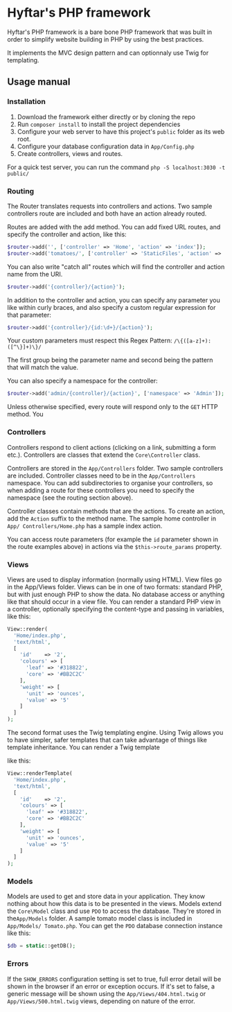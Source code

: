 # Hyftar's PHP framework

Hyftar's PHP framework is a bare bone PHP framework that was built in order to
simplify website building in PHP by using the best practices.

It implements the MVC design pattern and can optionnaly use Twig for
templating.

## Usage manual

### Installation

1.  Download the framework either directly or by cloning the repo
2.  Run `composer install` to install the project dependencies
3.  Configure your web server to have this project's `public` folder as
    its web root.
4.  Configure your database configuration data in `App/Config.php`
5.  Create controllers, views and routes.

For a quick test server, you can run the command `php -S localhost:3030 -t public/`

### Routing

The Router translates requests into controllers and actions.
Two sample controllers route are included and both have an action already
routed.

Routes are added with the add method. You can add fixed URL routes, and specify
the controller and action, like this:

```php
$router->add('', ['controller' => 'Home', 'action' => 'index']);
$router->add('tomatoes/', ['controller' => 'StaticFiles', 'action' => 'tomatoes']);
```

You can also write "catch all" routes which will find the controller and
action name from the URI.

```php
$router->add('{controller}/{action}');
```

In addition to the controller and action, you can specify any parameter you
like within curly braces, and also specify a custom regular expression for that
parameter:

```php
$router->add('{controller}/{id:\d+}/{action}');
```

Your custom parameters must respect this Regex Pattern:
`/\{([a-z]+):([^\}]+)\}/`

The first group being the parameter name and second being the pattern that
will match the value.

You can also specify a namespace for the controller:

```php
$router->add('admin/{controller}/{action}', ['namespace' => 'Admin']);
```

Unless otherwise specified, every route will respond only to the `GET` HTTP
method. You

### Controllers

Controllers respond to client actions (clicking on a link, submitting a form
etc.). Controllers are classes that extend the `Core\Controller` class.

Controllers are stored in the `App/Controllers` folder. Two sample controllers
are included. Controller classes need to be in the `App/Controllers` namespace.
You can add subdirectories to organise your controllers, so when adding a route
for these controllers you need to specify the namespace (see the routing
section above).

Controller classes contain methods that are the actions. To create an action,
add the `Action` suffix to the method name. The sample home controller in `App/
Controllers/Home.php` has a sample index action.

You can access route parameters (for example the `id` parameter shown in the
route examples above) in actions via the `$this->route_params` property.

### Views

Views are used to display information (normally using HTML). View
files go in the App/Views folder. Views can be in one of two formats: standard
PHP, but with just enough PHP to show the data. No database access or anything
like that should occur in a view file. You can render a standard PHP view in a
controller, optionally specifying the content-type and passing in variables, 
like this:

```php
View::render(
  'Home/index.php',
  'text/html',
  [
    'id'    => '2',
    'colours' => [
      'leaf' => '#318822',
      'core' => '#BB2C2C'
    ],
    'weight' => [
      'unit' => 'ounces',
      'value' => '5'
    ]
  ]
);
```

The second format uses the Twig templating engine. Using Twig
allows you to have simpler, safer templates that can take advantage
of things like template inheritance. You can render a Twig template

like this:
```php
View::renderTemplate(
  'Home/index.php',
  'text/html',
  [
    'id'    => '2',
    'colours' => [
      'leaf' => '#318822',
      'core' => '#BB2C2C'
    ],
    'weight' => [
      'unit' => 'ounces',
      'value' => '5'
    ]
  ]
);
```



### Models

Models are used to get and store data in your application. They know nothing
about how this data is to be presented in the views. Models extend the
`Core\Model` class and use `PDO` to access the database. They're stored in
the`App/Models` folder. A sample tomato model class is included in `App/Models/
Tomato.php`. You can get the `PDO` database connection instance like this:

```php
$db = static::getDB();
```

### Errors

If the `SHOW_ERRORS` configuration setting is set to
true, full error detail will be shown in the
browser if an error or exception occurs. If it's
set to false, a generic message will be shown using
the `App/Views/404.html.twig` or `App/Views/500.html.twig` views,
depending on nature of the error.
